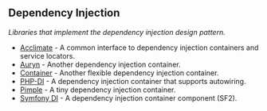 ## Dependency Injection
*Libraries that implement the dependency injection design pattern.*
* [Acclimate](https://github.com/jeremeamia/acclimate) - A common interface to dependency injection containers and service locators.
* [Auryn](https://github.com/rdlowrey/Auryn) - Another dependency injection container.
* [Container](https://github.com/thephpleague/container) - Another flexible dependency injection container.
* [PHP-DI](http://php-di.org/) - A dependency injection container that supports autowiring.
* [Pimple](http://pimple.sensiolabs.org/) - A tiny dependency injection container.
* [Symfony DI](https://github.com/symfony/DependencyInjection) - A dependency injection container component (SF2).
